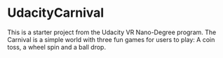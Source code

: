 # UdacityCarnival
This is a starter project from the Udacity VR Nano-Degree program. The Carnival is a simple world with three fun games for users to play: A coin toss, a wheel spin and a ball drop.
